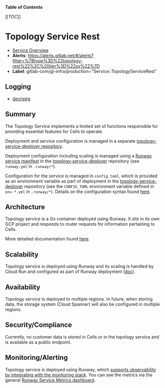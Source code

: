 <!-- MARKER: do not edit this section directly. Edit services/service-catalog.yml then run scripts/generate-docs -->

**Table of Contents**

[[_TOC_]]

# Topology Service Rest

* [Service Overview](https://dashboards.gitlab.net/d/topology-service-main/topology-service-overview)
* **Alerts**: <https://alerts.gitlab.net/#/alerts?filter=%7Btype%3D%22topology-rest%22%2C%20tier%3D%22sv%22%7D>
* **Label**: gitlab-com/gl-infra/production~"Service::TopologyServiceRest"

## Logging

* [dev/gstg](https://cloudlogging.app.goo.gl/Ku5v9DimYBw4sGyi9)

<!-- END_MARKER -->

## Summary

The Topology Service implements a limited set of functions responsible for providing essential
features for Cells to operate.

Deployment and service configuration is managed in a separate [topology-service-deployer repository](https://gitlab.com/gitlab-com/gl-infra/cells/topology-service-deployer).

Deployment configuration including scaling is managed using a [Runway service manifest](https://docs.runway.gitlab.com/reference/service-manifest/) in the [topology-service-deployer](https://gitlab.com/gitlab-com/gl-infra/cells/topology-service-deployer) repository (see `runway.yml` in `.runway/*`).

Configuration for the service is managed in `config.toml`, which is provided as an environment variable as part of
deployment in the [topology-service-deployer](https://gitlab.com/gitlab-com/gl-infra/cells/topology-service-deployer) repository (see the `CONFIG_TOML` environment variable defined in `env-*.yml` in `.runway/*`). Details on the configuration syntax found [here](https://gitlab.com/gitlab-org/cells/topology-service/-/blob/main/docs/config.md).

## Architecture

Topology service is a Go container deployed using Runway. It sits in its own GCP project and responds
to router requests for information pertaining to Cells.

More detailed documentation found [here](https://handbook.gitlab.com/handbook/engineering/architecture/design-documents/cells/topology_service/#architecture).

<!-- ## Performance -->

## Scalability

Topology service is deployed using Runway and its scaling is handled by Cloud Run and configured as part of Runway deployment ([doc](https://docs.runway.gitlab.com/reference/scalability/)).

## Availability

Topology service is deployed to multiple regions. In future, when storing data, the storage system (Cloud Spanner)
will also be configured in multiple regions.

## Security/Compliance

Currently, no customer data is stored in Cells or in the topology service and is available as a public endpoint.

## Monitoring/Alerting

Topology service is deployed using Runway, which [supports observability by integrating with the monitoring stack](https://docs.runway.gitlab.com/reference/observability/). You can see the metrics via the general [Runway Service Metrics dashboard](https://dashboards.gitlab.net/d/runway-service/runway3a-runway-service-metrics).
